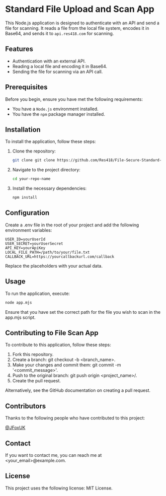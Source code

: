 # Standard File Upload and Scan App

This Node.js application is designed to authenticate with an API and send a file for scanning. It reads a file from the local file system, encodes it in Base64, and sends it to `api.res418.com` for scanning.

## Features

- Authentication with an external API.
- Reading a local file and encoding it in Base64.
- Sending the file for scanning via an API call.

## Prerequisites

Before you begin, ensure you have met the following requirements:

- You have a `Node.js` environment installed.
- You have the `npm` package manager installed.

## Installation

To install the application, follow these steps:

1. Clone the repository:
   ```bash
   git clone git clone https://github.com/Res418/File-Secure-Standard-File-Upload-Scan_EXAMPLE
   ```
2. Navigate to the project directory:
   ```bash
   cd your-repo-name
   ```
3. Install the necessary dependencies:
   ```bash
   npm install
   ```
   
## Configuration

Create a .env file in the root of your project and add the following environment variables:

```
USER_ID=yourUserId
USER_SECRET=yourUserSecret
API_KEY=yourApiKey
LOCAL_FILE_PATH=/path/to/your/file.txt
CALLBACK_URL=https://yourcallbackurl.com/callback
```
Replace the placeholders with your actual data.

## Usage

To run the application, execute:
```bash
node app.mjs
```
Ensure that you have set the correct path for the file you wish to scan in the app.mjs script.

## Contributing to File Scan App

To contribute to this application, follow these steps:

1. Fork this repository.
2. Create a branch: git checkout -b <branch_name>.
3. Make your changes and commit them: git commit -m '<commit_message>'.
4. Push to the original branch: git push origin <project_name>/<location>.
5. Create the pull request.

Alternatively, see the GitHub documentation on creating a pull request.

## Contributors

Thanks to the following people who have contributed to this project:

[@JFoxUK](https://github.com/JFoxUK)

## Contact

If you want to contact me, you can reach me at <your_email>@example.com.

## License

This project uses the following license: MIT License.
